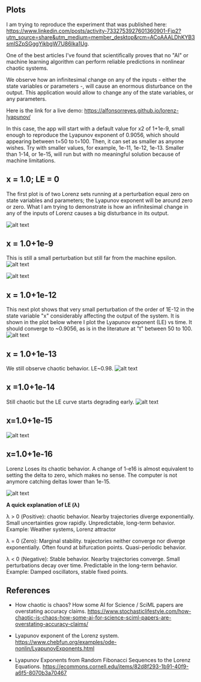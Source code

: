 ## Plots

I am trying to reproduce the experiment that was published here: https://www.linkedin.com/posts/activity-7332753927601360901-Fjp2?utm_source=share&utm_medium=member_desktop&rcm=ACoAAALDhKYB3smISZpSGggYikbgW7U86Ika1Ug.

One of the best articles I've found that scientifically proves that no "AI" or machine learning algorithm can perform reliable predictions in nonlinear chaotic systems.

We observe how an infinitesimal change on any of the inputs - either the state variables or parameters -, will cause an enormous disturbance on the output. This application would allow to change any of the state variables, or any parameters. 

Here is the link for a live demo:
https://alfonsorreyes.github.io/lorenz-lyapunov/

In this case, the app will start with a default value for x2 of 1+1e-9, small enough to reproduce the Lyapunov exponent of 0.9056, which should appearing between t=50 to t=100. Then, it can set as smaller as anyone wishes. Try with smaller values, for example, 1e-11, 1e-12, 1e-13. Smaller than 1-14, or 1e-15, will run but with no meaningful solution because of machine limitations.

## x = 1.0; LE = 0
The first plot is of two Lorenz sets running at a perturbation equal zero on state variables and parameters; the Lyapunov exponent will be around zero or zero. What I am trying to demonstrate is how an infinitesimal change in any of the inputs of Lorenz causes a big disturbance in its output. 

![alt text](assets/zero.png)

## x = 1.0+1e-9
This is still a small perturbation but still far from the machine epsilon. 
![alt text](assets/1e-09.png)

![alt text](assets/1e-09_200.png)


## x = 1.0+1e-12
This next plot shows that very small perturbation of the order of 1E-12 in the state variable "x" considerably affecting the output of the system. It is shown in the plot below where I plot the Lyapunov exponent (LE) vs time. It should converge to ~0.9056, as is in the literature at "t" between 50 to 100.
![alt text](assets/1e-12.png)

## x = 1.0+1e-13
We still observe chaotic behavior. LE~0.98.
![alt text](assets/1e-13.png)

## x =1.0+1e-14
Still chaotic but the LE curve starts degrading early.
![alt text](assets/1e-14.png)

## x=1.0+1e-15
![alt text](assets/1e-15.png)


## x=1.0+1e-16
Lorenz Loses its chaotic behavior. A change of 1-e16 is almost equivalent to setting the delta to zero, which makes no sense. The computer is not anymore catching deltas lower than 1e-15.

![alt text](assets/1e-16.png)

**A quick explanation of LE (λ)**

λ > 0 (Positive): chaotic behavior. Nearby trajectories diverge exponentially. Small uncertainties grow rapidly. Unpredictable, long-term behavior. Example: Weather systems, Lorenz attractor

λ = 0 (Zero): Marginal stability. trajectories neither converge nor diverge exponentially. Often found at bifurcation points. Quasi-periodic behavior.

λ < 0 (Negative): Stable behavior. Nearby trajectories converge.
Small perturbations decay over time. Predictable in the long-term behavior. Example: Damped oscillators, stable fixed points.


## References

* How chaotic is chaos? How some AI for Science / SciML papers are overstating accuracy claims. https://www.stochasticlifestyle.com/how-chaotic-is-chaos-how-some-ai-for-science-sciml-papers-are-overstating-accuracy-claims/

* Lyapunov exponent of the Lorenz system. https://www.chebfun.org/examples/ode-nonlin/LyapunovExponents.html

* Lyapunov Exponents from Random Fibonacci Sequences to the Lorenz Equations. https://ecommons.cornell.edu/items/82d8f293-1b91-40f9-a6f5-8070b3a70467

